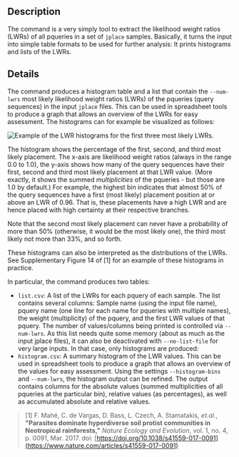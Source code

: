 ## Description

The command is a very simply tool to extract the likelihood weight ratios (LWRs)
of all pqueries in a set of `jplace` samples.
Basically, it turns the input into simple table formats to be used for further analysis:
It prints histograms and lists of the LWRs.

## Details

The command produces a histogram table and a list that contain the `--num-lwrs` most likely
likelihood weight ratios (LWRs) of the pqueries (query sequences) in the input `jplace` files.
This can be used in spreadsheet tools to produce a graph that allows an overview of the LWRs
for easy assessment. The histograms can for example be visualized as follows:

![Example of the LWR histograms for the first three most likely LWRs.](https://github.com/lczech/gappa/blob/master/doc/png/lwr_histogram.png?raw=true)

The histogram shows the percentage of the first, second, and third most likely placement.
The x-axis are likelihood weight ratios (always in the range 0.0 to 1.0), the y-axis shows how
many of the query sequences have their first, second and third most likely placement
at that LWR value. (More exactly, it shows the summed *multiplicities* of the pqueries - but those
are 1.0 by default.)
For example, the highest bin indicates that almost 50% of the query sequences have a first
(most likely) placement position at or above an LWR of 0.96. That is, these placements have a high
LWR and are hence placed with high certainty at their respective branches.

Note that the second most likely placement can never have a probability of more than 50%
(otherwise, it would be the most likely one), the third most likely not more than 33%, and so forth.

These histograms can also be interpreted as the distributions of the LWRs.
See Supplementary Figure 14 of [1] for an example of these histograms in practice.

In particular, the command produces two tables:

 * `list.csv`: A list of the LWRs for each pquery of each sample. The list contains several columns:
   Sample name (using the input file name), pquery name (one line for each name for pqueries with
   multiple names), the weight (multiplicity) of the pquery, and the first LWR values of that pquery.
   The number of values/columns being printed is controlled via `--num-lwrs`.
   As this list needs quite some memory (about as much as the input jplace files),
   it can also be deactivated with `--no-list-file` for very large inputs.
   In that case, only histograms are produced:
 * `histogram.csv`: A summary histogram of the LWR values. This can be used in spreadsheet
   tools to produce a graph that allows an overview of the values for easy assessment.
   Using the settings `--histogram-bins` and `--num-lwrs`, the histogram output can be refined.
   The output contains columns for the absolute values (summed multiplicities of all pqueries at
   the particular bin), relative values (as percentages), as well as accumulated absolute and relative
   values.

> [1] F. Mahé, C. de Vargas, D. Bass, L. Czech, A. Stamatakis, *et.al.*,
> **"Parasites dominate hyperdiverse soil protist communities in Neotropical rainforests,"**
> *Nature Ecology and Evolution*, vol. 1, no. 4, p. 0091, Mar. 2017.
> doi: [https://doi.org/10.1038/s41559-017-0091](https://www.nature.com/articles/s41559-017-0091)
